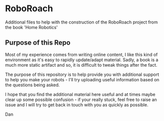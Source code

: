 # RoboRoach

Additional files to help with the construction of the RoboRoach project from the book 'Home Robotics'

## Purpose of this Repo

Most of my experience comes from writing online content, I like this kind of environment as it's easy to rapidly update/adapt material. Sadly, a book is a much more static artifact and so, it is difficult to tweak things after the fact.

 The purpose of this repository is to help provide you with additional support to help you make your robots - I'll try uploading useful information based on the questions being asked.

I hope that you find the additional material here useful and at times maybe clear up some possible confusion - if your really stuck, feel free to raise an issue and I will try to get back in touch with you as quickly as possible.

Dan
